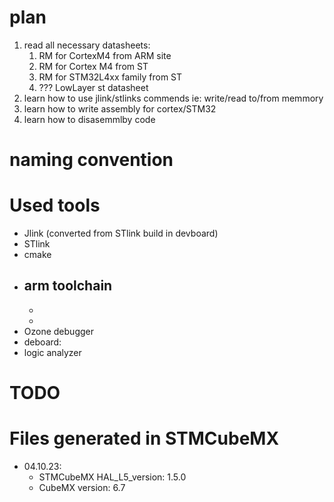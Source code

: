 # plan 
1. read all necessary datasheets:
   1. RM for CortexM4 from ARM site
   2. RM for Cortex M4 from ST 
   3. RM for STM32L4xx family from ST 
   4. ??? LowLayer st datasheet  
2. learn how to use jlink/stlinks commends ie: write/read to/from memmory 
3. learn how to write assembly for cortex/STM32
4. learn how to disasemmlby code 

# naming convention 


# Used tools 
- Jlink (converted from STlink build in devboard) 
- STlink 
- cmake 
- arm toolchain 
    - 
    - 
    - 
- Ozone debugger 
- deboard:
- logic analyzer 

# TODO 

# Files generated in STMCubeMX 
- 04.10.23: 
    - STMCubeMX HAL_L5_version: 1.5.0
    - CubeMX version: 6.7
